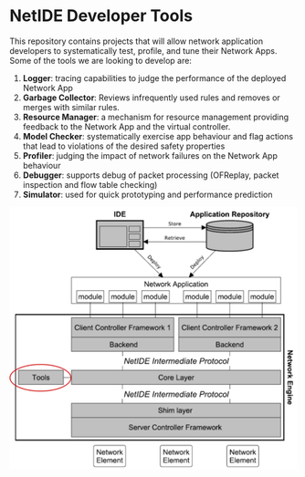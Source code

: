 # NetIDE Developer Tools

This repository contains projects that will allow network application developers to systematically test, profile, and tune their Network Apps. Some of the tools we are looking to develop are:

1. **Logger**: tracing capabilities to judge the performance of the deployed Network App
2. **Garbage Collector**: Reviews infrequently used rules and removes or merges with similar rules.
3. **Resource Manager**: a mechanism for resource management providing feedback to the Network App and the virtual controller.
4. **Model Checker**: systematically exercise app behaviour and flag actions that lead to violations of the desired safety properties
5. **Profiler**: judging the impact of network failures on the Network App behaviour
6. **Debugger**: supports debug of packet processing (OFReplay, packet inspection and flow table checking)
7. **Simulator**: used for quick prototyping and performance prediction

![Alt text](/NetIDE-architecture-tools.png?raw=true " ")

##
